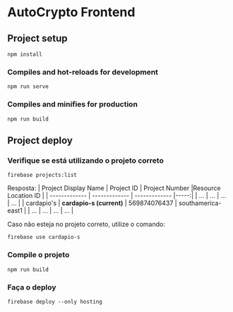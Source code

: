 # AutoCrypto Frontend

## Project setup
```
npm install
```

### Compiles and hot-reloads for development
```
npm run serve
```

### Compiles and minifies for production
```
npm run build
```

## Project deploy

### Verifique se está utilizando o projeto correto
```
firebase projects:list
```
Resposta:
| Project Display Name        | Project ID | Project Number |Resource Location ID |
| ------------- | ------------- | ------------- |-----:|
| ...      |  ... | ... | ... |
| cardapio's     |  **cardapio-s (current)** | 569874076437 | southamerica-east1 |
| ...      |  ... | ... | ... |

Caso não esteja no projeto correto, utilize o comando:
```
firebase use cardapio-s
```

### Compile o projeto
```
npm run build
```

### Faça o deploy
```
firebase deploy --only hosting
```